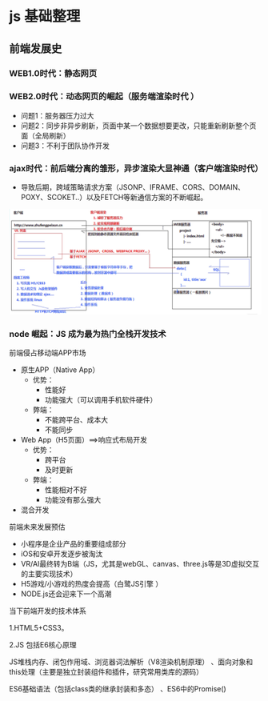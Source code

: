 # js 基础整理

## 前端发展史

### WEB1.0时代：静态网页

### WEB2.0时代：动态网页的崛起（服务端渲染时代 ）

- 问题1：服务器压力过大
- 问题2：同步非异步刷新，页面中某一个数据想要更改，只能重新刷新整个页面（全局刷新）
- 问题3：不利于团队协作开发

### ajax时代：前后端分离的雏形，异步渲染大显神通（客户端渲染时代）

- 导致后期，跨域策略请求方案（JSONP、IFRAME、CORS、DOMAIN、POXY、SCOKET..）以及FETCH等新通信方案的不断崛起。

![1573314189412](./img/前端发展史-客户端时代.png)

### node 崛起：JS 成为最为热门全栈开发技术

前端侵占移动端APP市场

- 原生APP（Native App）
  - 优势：
    - 性能好
    - 功能强大（可以调用手机软件硬件）
  - 弊端：
    - 不能跨平台、成本大
    - 不能同步
- Web App（H5页面）==>响应式布局开发
  - 优势：
    - 跨平台
    - 及时更新
  - 弊端：
    - 性能相对不好
    - 功能没有那么强大
- 混合开发

前端未来发展预估

- 小程序是企业产品的重要组成部分
- iOS和安卓开发逐步被淘汰
- VR/AI最终转为B端（JS，尤其是webGL、canvas、three.js等是3D虚拟交互的主要实现技术） 
- H5游戏/小游戏的热度会提高（白鹭JS引擎 ）
- NODE.js还会迎来下一个高潮

当下前端开发的技术体系

1.HTML5+CSS3。

2.JS 包括E6核心原理

JS堆栈内存、闭包作用域、浏览器词法解析（V8渲染机制原理） 、面向对象和this处理（主要是独立封装组件和插件，研究常用类库的源码）

ES6基础语法（包括class类的继承封装和多态） 、ES6中的Promise()